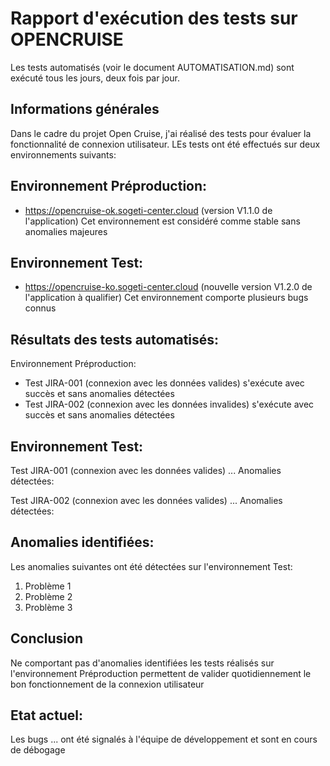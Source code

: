 # Rapport d'exécution des tests sur OPENCRUISE

Les tests automatisés (voir le document AUTOMATISATION.md) sont exécuté tous les jours, deux fois par jour.

## Informations générales

Dans le cadre du projet Open Cruise, j'ai réalisé des tests pour évaluer la fonctionnalité de connexion utilisateur. LEs tests ont été effectués sur deux environnements suivants:

## Environnement Préproduction:
- https://opencruise-ok.sogeti-center.cloud (version V1.1.0 de l'application)
Cet environnement est considéré comme stable sans anomalies majeures

## Environnement Test:
- https://opencruise-ko.sogeti-center.cloud (nouvelle version V1.2.0 de l'application à qualifier)
Cet environnement comporte plusieurs bugs connus

## Résultats des tests automatisés:
Environnement Préproduction:
- Test JIRA-001 (connexion avec les données valides) s'exécute avec succès et sans anomalies détectées
- Test JIRA-002 (connexion avec les données invalides) s'exécute avec succès et sans anomalies détectées

## Environnement Test:
Test JIRA-001 (connexion avec les données valides) ...
Anomalies détectées:

Test JIRA-002 (connexion avec les données valides) ...
Anomalies détectées:

## Anomalies identifiées:

Les anomalies suivantes ont été détectées sur l'environnement Test:
1. Problème 1
2. Problème 2
3. Problème 3

## Conclusion

Ne comportant pas d'anomalies identifiées les tests réalisés sur l'environnement Préproduction permettent de valider quotidiennement le bon fonctionnement de la connexion utilisateur

## Etat actuel:

Les bugs ... ont été signalés à l'équipe de développement et sont en cours de débogage 
